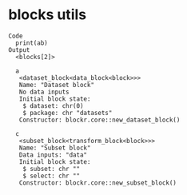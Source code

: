 # blocks utils

    Code
      print(ab)
    Output
      <blocks[2]>
      
      a
       <dataset_block<data_block<block>>>
       Name: "Dataset block"
       No data inputs
       Initial block state:
        $ dataset: chr(0)
        $ package: chr "datasets"
       Constructor: blockr.core::new_dataset_block()
      
      c
       <subset_block<transform_block<block>>>
       Name: "Subset block"
       Data inputs: "data"
       Initial block state:
        $ subset: chr ""
        $ select: chr ""
       Constructor: blockr.core::new_subset_block()

